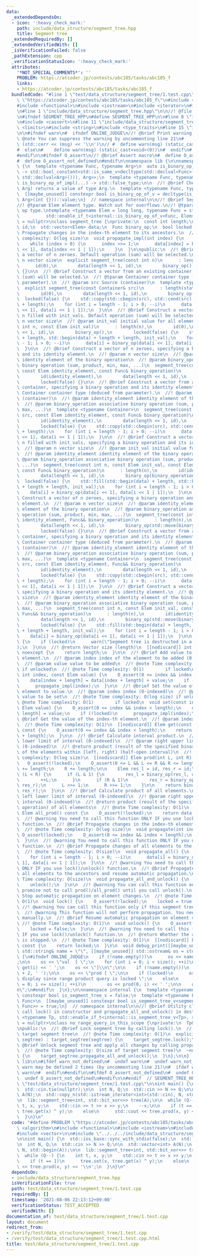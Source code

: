 ```yaml
---
data:
  _extendedDependsOn:
  - icon: ':heavy_check_mark:'
    path: include/data_structure/segment_tree.hpp
    title: Segment tree
  _extendedRequiredBy: []
  _extendedVerifiedWith: []
  _isVerificationFailed: false
  _pathExtension: cpp
  _verificationStatusIcon: ':heavy_check_mark:'
  attributes:
    '*NOT_SPECIAL_COMMENTS*': ''
    PROBLEM: https://atcoder.jp/contests/abc185/tasks/abc185_f
    links:
    - https://atcoder.jp/contests/abc185/tasks/abc185_f
  bundledCode: "#line 1 \"test/data_structure/segment_tree/1.test.cpp\"\n#define PROBLEM\
    \ \"https://atcoder.jp/contests/abc185/tasks/abc185_f\"\n#include <algorithm>\n\
    #include <functional>\n#include <iostream>\n#include <iterator>\n#include <vector>\n\
    \n#line 1 \"include/data_structure/segment_tree.hpp\"\n\n//! @file segment_tree.hpp\n\
    \n#ifndef SEGMENT_TREE_HPP\n#define SEGMENT_TREE_HPP\n\n#line 8 \"include/data_structure/segment_tree.hpp\"\
    \n#include <cassert>\n#line 11 \"include/data_structure/segment_tree.hpp\"\n#include\
    \ <limits>\n#include <string>\n#include <type_traits>\n#line 15 \"include/data_structure/segment_tree.hpp\"\
    \n\n#ifndef warn\n#  ifndef ONLINE_JUDGE\n//! @brief Print warning message\n//!\
    \ @note You can suppress the warning by uncommenting line 21\n#    define warn(msg)\
    \ (std::cerr << (msg) << '\\n')\n// #  define warn(msg) (static_cast<void>(0))\n\
    #  else\n#    define warn(msg) (static_cast<void>(0))\n#  endif\n#  define warn_not_defined\n\
    #endif\n\n#ifndef O_assert\n//! @brief Assert macro\n#  define O_assert(...) assert(__VA_ARGS__)\n\
    #  define O_assert_not_defined\n#endif\n\nnamespace lib {\n\nnamespace internal\
    \ {\n  template <typename Func, typename Arg>\n  auto is_binary_op_of_impl(int)\
    \ -> std::bool_constant<std::is_same_v<decltype(std::declval<Func>()(std::declval<Arg>(),\
    \ std::declval<Arg>())), Arg>>;\n  template <typename Func, typename Arg>\n  auto\
    \ is_binary_op_of_impl(...) -> std::false_type;\n\n  //! @brief Check if Func(Arg,\
    \ Arg) returns a value of type Arg.\n  template <typename Func, typename Arg>\n\
    \  [[maybe_unused]] constexpr bool is_binary_op_of_v = decltype(is_binary_op_of_impl<Func,\
    \ Arg>(int {}))::value;\n}  // namespace internal\n\n//! @brief Segment tree\n\
    //! @tparam Elem element type. Watch out for overflows.\n//! @tparam Func binary\
    \ op type.\ntemplate <typename Elem = long long, typename Func = std::plus<>,\n\
    \          std::enable_if_t<internal::is_binary_op_of_v<Func, Elem>, std::nullptr_t>\
    \ = nullptr>\nclass segment_tree {\nprivate:\n  const int length;\n  const Elem\
    \ id;\n  std::vector<Elem> data;\n  Func binary_op;\n  bool locked;\n\n  //! @brief\
    \ Propagate changes in the index-th element to its ancestors.\n  //! @note Time\
    \ complexity: O(log size)\n  void propagate_impl(int index) {\n    index += length;\n\
    \    while (index > 0) {\n      index >>= 1;\n      data[index] = binary_op(data[index\
    \ << 1], data[index << 1 | 1]);\n    }\n  }\n\npublic:\n  //! @brief Construct\
    \ a vector of n zeroes. Default operation (sum) will be selected.\n  //! @param\
    \ n vector size\n  explicit segment_tree(const int n)\n      : length(n),\n  \
    \      id(0),\n        data(length << 1, id),\n        binary_op(),\n        locked(false)\
    \ {}\n\n  //! @brief Construct a vector from an existing container. Default operation\
    \ (sum) will be selected.\n  //! @tparam Container container type (deduced from\
    \ parameter).\n  //! @param src Source (container)\n  template <typename Container>\n\
    \  explicit segment_tree(const Container& src)\n      : length(static_cast<int>(std::size(src))),\n\
    \        id(0),\n        data(length << 1, id),\n        binary_op(),\n      \
    \  locked(false) {\n    std::copy(std::cbegin(src), std::cend(src), std::begin(data)\
    \ + length);\n    for (int i = length - 1; i > 0; --i)\n      data[i] = binary_op(data[i\
    \ << 1], data[i << 1 | 1]);\n  }\n\n  //! @brief Construct a vector of length\
    \ n filled with init_vals. Default operation (sum) will be selected.\n  //! @param\
    \ n vector size\n  //! @param init_val initial value for all elements\n  segment_tree(const\
    \ int n, const Elem init_val)\n      : length(n),\n        id(0),\n        data(length\
    \ << 1, id),\n        binary_op(),\n        locked(false) {\n    std::fill(std::begin(data)\
    \ + length, std::begin(data) + length + length, init_val);\n    for (int i = length\
    \ - 1; i > 0; --i)\n      data[i] = binary_op(data[i << 1], data[i << 1 | 1]);\n\
    \  }\n\n  //! @brief Construct a vector of n zeroes, specifying a binary operation\
    \ and its identity element.\n  //! @param n vector size\n  //! @param identity_element\
    \ identity element of the binary operation\n  //! @param binary_operation associative\
    \ binary operation (sum, product, min, max, ...)\n  segment_tree(const int n,\
    \ const Elem identity_element, const Func& binary_operation)\n      : length(n),\n\
    \        id(identity_element),\n        data(length << 1, id),\n        binary_op(binary_operation),\n\
    \        locked(false) {}\n\n  //! @brief Construct a vector from an existing\
    \ container, specifying a binary operation and its identity element.\n  //! @tparam\
    \ Container container type (deduced from parameter).\n  //! @param src Source\
    \ (container)\n  //! @param identity_element identity element of the binary operation\n\
    \  //! @param binary_operation associative binary operation (sum, product, min,\
    \ max, ...)\n  template <typename Container>\n  segment_tree(const Container&\
    \ src, const Elem identity_element, const Func& binary_operation)\n      : length(static_cast<int>(std::size(src))),\n\
    \        id(identity_element),\n        data(length << 1, id),\n        binary_op(binary_operation),\n\
    \        locked(false) {\n    std::copy(std::cbegin(src), std::cend(src), std::begin(data)\
    \ + length);\n    for (int i = length - 1; i > 0; --i)\n      data[i] = binary_op(data[i\
    \ << 1], data[i << 1 | 1]);\n  }\n\n  //! @brief Construct a vector of length\
    \ n filled with init_vals, specifying a binary operation and its identity element.\n\
    \  //! @param n vector size\n  //! @param init_val initial value for all elements\n\
    \  //! @param identity_element identity element of the binary operation\n  //!\
    \ @param binary_operation associative binary operation (sum, product, min, max,\
    \ ...)\n  segment_tree(const int n, const Elem init_val, const Elem identity_element,\
    \ const Func& binary_operation)\n      : length(n),\n        id(identity_element),\n\
    \        data(length << 1, id),\n        binary_op(binary_operation),\n      \
    \  locked(false) {\n    std::fill(std::begin(data) + length, std::begin(data)\
    \ + length + length, init_val);\n    for (int i = length - 1; i > 0; --i)\n  \
    \    data[i] = binary_op(data[i << 1], data[i << 1 | 1]);\n  }\n\n  //! @brief\
    \ Construct a vector of n zeroes, specifying a binary operation and its identity\
    \ element.\n  //! @param n vector size\n  //! @param identity_element identity\
    \ element of the binary operation\n  //! @param binary_operation associative binary\
    \ operation (sum, product, min, max, ...)\n  segment_tree(const int n, const Elem\
    \ identity_element, Func&& binary_operation)\n      : length(n),\n        id(identity_element),\n\
    \        data(length << 1, id),\n        binary_op(std::move(binary_operation)),\n\
    \        locked(false) {}\n\n  //! @brief Construct a vector from an existing\
    \ container, specifying a binary operation and its identity element.\n  //! @tparam\
    \ Container container type (deduced from parameter).\n  //! @param src Source\
    \ (container)\n  //! @param identity_element identity element of the binary operation\n\
    \  //! @param binary_operation associative binary operation (sum, product, min,\
    \ max, ...)\n  template <typename Container>\n  segment_tree(const Container&\
    \ src, const Elem identity_element, Func&& binary_operation)\n      : length(static_cast<int>(std::size(src))),\n\
    \        id(identity_element),\n        data(length << 1, id),\n        binary_op(std::move(binary_operation)),\n\
    \        locked(false) {\n    std::copy(std::cbegin(src), std::cend(src), std::begin(data)\
    \ + length);\n    for (int i = length - 1; i > 0; --i)\n      data[i] = binary_op(data[i\
    \ << 1], data[i << 1 | 1]);\n  }\n\n  //! @brief Construct a vector of n zeroes,\
    \ specifying a binary operation and its identity element.\n  //! @param n vector\
    \ size\n  //! @param identity_element identity element of the binary operation\n\
    \  //! @param binary_operation associative binary operation (sum, product, min,\
    \ max, ...)\n  segment_tree(const int n, const Elem init_val, const Elem identity_element,\
    \ Func&& binary_operation)\n      : length(n),\n        id(identity_element),\n\
    \        data(length << 1, id),\n        binary_op(std::move(binary_operation)),\n\
    \        locked(false) {\n    std::fill(std::begin(data) + length, std::begin(data)\
    \ + length + length, init_val);\n    for (int i = length - 1; i > 0; --i)\n  \
    \    data[i] = binary_op(data[i << 1], data[i << 1 | 1]);\n  }\n\n  ~segment_tree()\
    \ {\n    if (locked)\n      warn(\"Segment tree is destructed in a locked state.\"\
    );\n  }\n\n  //! @return Vector size (length)\n  [[nodiscard]] int size() const\
    \ noexcept {\n    return length;\n  }\n\n  //! @brief Add value to the index-th\
    \ element.\n  //! @param index index of the element to be added (0-indexed)\n\
    \  //! @param value value to be added\n  //! @note Time complexity: O(log size)\
    \ if unlocked\n  //! @note Time complexity: O(1)        if locked\n  void add(const\
    \ int index, const Elem value) {\n    O_assert(0 <= index && index < length);\n\
    \    data[index + length] = data[index + length] + value;\n    if (!locked)\n\
    \      propagate_impl(index);\n  }\n\n  //! @brief Set the value of the index-th\
    \ element to value.\n  //! @param index index (0-indexed)\n  //! @param value\
    \ value to be set\n  //! @note Time complexity: O(log size) if unlocked\n  //!\
    \ @note Time complexity: O(1)        if locked\n  void set(const int index, const\
    \ Elem value) {\n    O_assert(0 <= index && index < length);\n    data[index +\
    \ length] = value;\n    if (!locked)\n      propagate_impl(index);\n  }\n\n  //!\
    \ @brief Get the value of the index-th element.\n  //! @param index index (0-indexed)\n\
    \  //! @note Time complexity: O(1)\n  [[nodiscard]] Elem get(const int index)\
    \ const {\n    O_assert(0 <= index && index < length);\n    return data[index\
    \ + length];\n  }\n\n  //! @brief Calculate interval product.\n  //! @param left\
    \ lower limit of interval (0-indexed)\n  //! @param right upper limit of interval\
    \ (0-indexed)\n  //! @return product (result of the specified binary operation)\
    \ of the elements within [left, right) (half-open interval)\n  //! @note Time\
    \ complexity: O(log size)\n  [[nodiscard]] Elem prod(int L, int R) const {\n \
    \   O_assert(!locked);\n    O_assert(0 <= L && L <= R && R <= length);\n    L\
    \ += length;\n    R += length;\n\n    Elem res_l = id, res_r = id;\n\n    while\
    \ (L < R) {\n      if (L & 1) {\n        res_l = binary_op(res_l, data[L]);\n\
    \        ++L;\n      }\n      if (R & 1)\n        res_r = binary_op(data[--R],\
    \ res_r);\n      L >>= 1;\n      R >>= 1;\n    }\n\n    return binary_op(res_l,\
    \ res_r);\n  }\n\n  //! @brief Calculate product of all elements.\n  //! @param\
    \ left lower limit of interval (0-indexed)\n  //! @param right upper limit of\
    \ interval (0-indexed)\n  //! @return product (result of the specified binary\
    \ operation) of all elements\n  //! @note Time complexity: O(1)\n  [[nodiscard]]\
    \ Elem all_prod() const {\n    O_assert(!locked);\n    return data[1];\n  }\n\n\
    \  //! @warning You need to call this function ONLY IF you use lock()/unlock()\
    \ function.\n  //! @brief Propagate changes in the index-th element to its ancestors.\n\
    \  //! @note Time complexity: O(log size)\n  void propagate(int index) {\n   \
    \ O_assert(locked);\n    O_assert(0 <= index && index < length);\n    propagate_impl(index);\n\
    \  }\n\n  //! @warning You need to call this function ONLY IF you use lock()/unlock()\
    \ function.\n  //! @brief Propagate changes of all elements to the ancestors.\n\
    \  //! @note Time complexity: O(size)\n  void propagate_all() {\n    O_assert(locked);\n\
    \    for (int i = length - 1; i > 0; --i)\n      data[i] = binary_op(data[i <<\
    \ 1], data[i << 1 | 1]);\n  }\n\n  //! @warning You need to call this function\
    \ ONLY IF you use lock()/unlock() function.\n  //! @brief Propagate changes of\
    \ all elements to the ancestors and resume automatic propagation.\n  //! @note\
    \ Time complexity: O(size)\n  void propagate_all_and_unlock() {\n    propagate_all();\n\
    \    unlock();\n  }\n\n  //! @warning You can call this function only if you can\
    \ promise not to call prod()/all_prod() until you call unlock().\n  //! @brief\
    \ Stop automatic propagation on element changes.\n  //! @note Time complexity:\
    \ O(1)\n  void lock() {\n    O_assert(!locked);\n    locked = true;\n  }\n\n \
    \ //! @warning You can call this function only if this segment tree is locked.\n\
    \  //! @warning This function will not perform propagation. You need to call propagate()/propagate_all()\
    \ manually.\n  //! @brief Resume automatic propagation on element changes.\n \
    \ //! @note Time complexity: O(1)\n  void unlock() {\n    O_assert(locked);\n\
    \    locked = false;\n  }\n\n  //! @warning You need to call this function ONLY\
    \ IF you use lock()/unlock() function.\n  //! @return Whether the automatic propagation\
    \ is stopped.\n  //! @note Time complexity: O(1)\n  [[nodiscard]] bool is_locked()\
    \ const {\n    return locked;\n  }\n\n  void debug_print([[maybe_unused]] const\
    \ std::string& name = \"\", [[maybe_unused]] std::ostream& os = std::cerr) const\
    \ {\n#ifndef ONLINE_JUDGE\n    if (!name.empty())\n      os << name << \": \"\
    ;\n\n    os << \"val  [ \";\n    for (int i = 0; i < size(); ++i)\n      os <<\
    \ get(i) << ' ';\n    os << \"]\\n\";\n\n    if (!name.empty())\n      os << std::string(std::size(name)\
    \ + 2, ' ');\n\n    os << \"prod [ \";\n\n    if (locked)\n      os << \"cannot\
    \ display since range product query is locked \";\n    else\n      for (int i\
    \ = 0; i <= size(); ++i)\n        os << prod(0, i) << ' ';\n\n    os << \"]\\\
    n\";\n#endif\n  }\n};\n\nnamespace internal {\n  template <typename Tp>\n  [[maybe_unused]]\
    \ constexpr bool is_segment_tree_v = false;\n  template <typename Elem, typename\
    \ Func>\n  [[maybe_unused]] constexpr bool is_segment_tree_v<segment_tree<Elem,\
    \ Func>> = true;\n}  // namespace internal\n\n//! @brief Utility class to automatically\
    \ call lock() in constructor and propagate_all_and_unlock() in destructor.\ntemplate\
    \ <typename Tp, std::enable_if_t<internal::is_segment_tree_v<Tp>, std::nullptr_t>\
    \ = nullptr>\nclass no_range_query_in_this_scope {\nprivate:\n  Tp& target_segtree;\n\
    \npublic:\n  //! @brief Lock segment tree by calling lock().\n  //! @param segtree\
    \ target segment tree\n  //! @note Time complexity: O(1)\n  explicit no_range_query_in_this_scope(Tp&\
    \ segtree) : target_segtree(segtree) {\n    target_segtree.lock();\n  }\n  //!\
    \ @brief Unlock segment tree and apply all changes by calling propagate_all_and_unlock().\n\
    \  //! @note Time complexity: O(size of target segment tree)\n  ~no_range_query_in_this_scope()\
    \ {\n    target_segtree.propagate_all_and_unlock();\n  }\n};\n\n}  // namespace\
    \ lib\n\n#ifdef warn_not_defined\n#  undef warn\n#  undef warn_not_defined\n//\
    \ warn may be defined 2 times (by uncommenting line 21)\n#  ifdef warn\n#    undef\
    \ warn\n#  endif\n#endif\n\n#ifdef O_assert_not_defined\n#  undef O_assert\n#\
    \  undef O_assert_not_defined\n#endif\n\n#endif  // SEGMENT_TREE_HPP\n#line 9\
    \ \"test/data_structure/segment_tree/1.test.cpp\"\n\nint main() {\n  std::ios_base::sync_with_stdio(false);\n\
    \  std::cin.tie(nullptr);\n\n  int N, Q;\n  std::cin >> N >> Q;\n\n  std::vector<int>\
    \ A(N);\n  std::copy_n(std::istream_iterator<int>(std::cin), N, std::begin(A));\n\
    \n  lib::segment_tree<int, std::bit_xor<>> tree(A);\n\n  while (Q--) {\n    int\
    \ t, x, y;\n    std::cin >> t >> x >> y;\n    --x;\n\n    if (t == 1)\n      tree.set(x,\
    \ tree.get(x) ^ y);\n    else\n      std::cout << tree.prod(x, y) << '\\n';\n\
    \  }\n}\n"
  code: "#define PROBLEM \"https://atcoder.jp/contests/abc185/tasks/abc185_f\"\n#include\
    \ <algorithm>\n#include <functional>\n#include <iostream>\n#include <iterator>\n\
    #include <vector>\n\n#include \"../../../include/data_structure/segment_tree.hpp\"\
    \n\nint main() {\n  std::ios_base::sync_with_stdio(false);\n  std::cin.tie(nullptr);\n\
    \n  int N, Q;\n  std::cin >> N >> Q;\n\n  std::vector<int> A(N);\n  std::copy_n(std::istream_iterator<int>(std::cin),\
    \ N, std::begin(A));\n\n  lib::segment_tree<int, std::bit_xor<>> tree(A);\n\n\
    \  while (Q--) {\n    int t, x, y;\n    std::cin >> t >> x >> y;\n    --x;\n\n\
    \    if (t == 1)\n      tree.set(x, tree.get(x) ^ y);\n    else\n      std::cout\
    \ << tree.prod(x, y) << '\\n';\n  }\n}\n"
  dependsOn:
  - include/data_structure/segment_tree.hpp
  isVerificationFile: true
  path: test/data_structure/segment_tree/1.test.cpp
  requiredBy: []
  timestamp: '2021-08-06 22:13:12+09:00'
  verificationStatus: TEST_ACCEPTED
  verifiedWith: []
documentation_of: test/data_structure/segment_tree/1.test.cpp
layout: document
redirect_from:
- /verify/test/data_structure/segment_tree/1.test.cpp
- /verify/test/data_structure/segment_tree/1.test.cpp.html
title: test/data_structure/segment_tree/1.test.cpp
---
```


